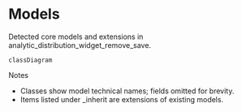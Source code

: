 # Models

Detected core models and extensions in analytic_distribution_widget_remove_save.

```mermaid
classDiagram
```

Notes
- Classes show model technical names; fields omitted for brevity.
- Items listed under _inherit are extensions of existing models.
